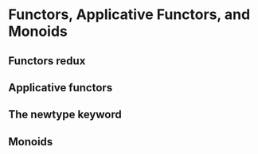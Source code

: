 # Functors, Applicative Functors, and Monoids

## Functors redux

## Applicative functors

## The newtype keyword

## Monoids
